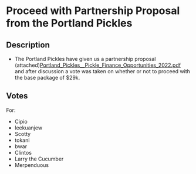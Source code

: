 # Proceed with Partnership Proposal from the Portland Pickles

## Description
- The Portland Pickles have given us a partnership proposal (attached)[Portland_Pickles__Pickle_Finance_Opportunities_2022.pdf](https://github.com/pickle-finance/dill-dao/files/8183445/Portland_Pickles__Pickle_Finance_Opportunities_2022.pdf) and after discussion a vote was taken on whether or not to proceed with the base package of $29k.

## Votes
For:

- Cipio
- leekuanjew
- Scotty
- tokani
- bwar
- Clintos
- Larry the Cucumber
- Merpenduous

